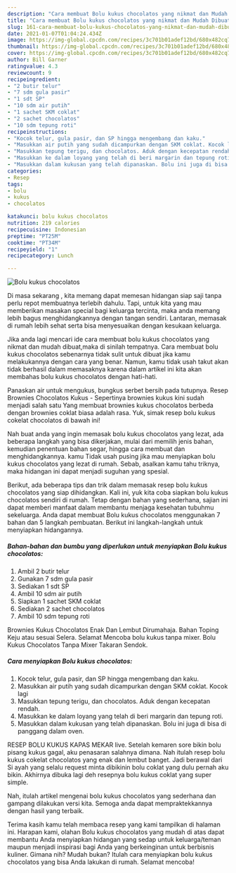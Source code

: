 ```yaml
---
description: "Cara membuat Bolu kukus chocolatos yang nikmat dan Mudah Dibuat"
title: "Cara membuat Bolu kukus chocolatos yang nikmat dan Mudah Dibuat"
slug: 161-cara-membuat-bolu-kukus-chocolatos-yang-nikmat-dan-mudah-dibuat
date: 2021-01-07T01:04:24.434Z
image: https://img-global.cpcdn.com/recipes/3c701b01adef12bd/680x482cq70/bolu-kukus-chocolatos-foto-resep-utama.jpg
thumbnail: https://img-global.cpcdn.com/recipes/3c701b01adef12bd/680x482cq70/bolu-kukus-chocolatos-foto-resep-utama.jpg
cover: https://img-global.cpcdn.com/recipes/3c701b01adef12bd/680x482cq70/bolu-kukus-chocolatos-foto-resep-utama.jpg
author: Bill Garner
ratingvalue: 4.3
reviewcount: 9
recipeingredient:
- "2 butir telur"
- "7 sdm gula pasir"
- "1 sdt SP"
- "10 sdm air putih"
- "1 sachet SKM coklat"
- "2 sachet chocolatos"
- "10 sdm tepung roti"
recipeinstructions:
- "Kocok telur, gula pasir, dan SP hingga mengembang dan kaku."
- "Masukkan air putih yang sudah dicampurkan dengan SKM coklat. Kocok lagi"
- "Masukkan tepung terigu, dan chocolatos. Aduk dengan kecepatan rendah."
- "Masukkan ke dalam loyang yang telah di beri margarin dan tepung roti."
- "Masukkan dalam kukusan yang telah dipanaskan. Bolu ini juga di bisa di panggang dalam oven."
categories:
- Resep
tags:
- bolu
- kukus
- chocolatos

katakunci: bolu kukus chocolatos 
nutrition: 219 calories
recipecuisine: Indonesian
preptime: "PT25M"
cooktime: "PT34M"
recipeyield: "1"
recipecategory: Lunch

---
```



![Bolu kukus chocolatos](https://img-global.cpcdn.com/recipes/3c701b01adef12bd/680x482cq70/bolu-kukus-chocolatos-foto-resep-utama.jpg)

Di masa  sekarang , kita memang dapat memesan hidangan siap saji tanpa perlu repot membuatnya terlebih dahulu. Tapi, untuk kita yang mau memberikan masakan special bagi keluarga tercinta, maka anda memang lebih bagus menghidangkannya dengan tangan sendiri. Lantaran, memasak di rumah lebih sehat serta bisa menyesuaikan dengan kesukaan keluarga.

Jika anda lagi mencari ide cara membuat bolu kukus chocolatos yang nikmat dan mudah dibuat,maka di sinilah tempatnya. Cara membuat bolu kukus chocolatos  sebenarnya tidak sulit untuk dibuat jika kamu melakukannya dengan cara yang benar. Namun, kamu tidak usah takut akan tidak berhasil dalam memasaknya 
karena dalam artikel ini kita akan membahas bolu kukus chocolatos dengan hati-hati.  

Panaskan air untuk mengukus, bungkus serbet bersih pada tutupnya. Resep Brownies Chocolatos Kukus - Sepertinya brownies kukus kini sudah menjadi salah satu Yang membuat brownies kukus chocolatos berbeda dengan brownies coklat biasa adalah rasa. Yuk, simak resep bolu kukus cokelat chocolatos di bawah ini!

Nah buat anda yang ingin memasak bolu kukus chocolatos yang lezat, ada beberapa langkah yang bisa dikerjakan, mulai dari memilih jenis bahan, kemudian penentuan bahan segar, hingga cara membuat dan menghidangkannya. kamu Tidak usah pusing jika mau menyiapkan bolu kukus chocolatos yang lezat di rumah. Sebab, asalkan kamu  tahu triknya, maka hidangan ini dapat menjadi suguhan yang spesial.

Berikut, ada beberapa tips dan trik dalam memasak resep bolu kukus chocolatos yang siap dihidangkan. Kali ini, yuk kita coba siapkan bolu kukus chocolatos sendiri di rumah. Tetap dengan bahan yang sederhana, sajian ini dapat memberi manfaat dalam membantu menjaga kesehatan tubuhmu sekeluarga. Anda dapat membuat Bolu kukus chocolatos menggunakan 7 bahan dan 5 langkah pembuatan. Berikut ini langkah-langkah untuk menyiapkan hidangannya.

<!--inarticleads1-->

##### Bahan-bahan dan bumbu yang diperlukan untuk menyiapkan Bolu kukus chocolatos:

1. Ambil 2 butir telur
1. Gunakan 7 sdm gula pasir
1. Sediakan 1 sdt SP
1. Ambil 10 sdm air putih
1. Siapkan 1 sachet SKM coklat
1. Sediakan 2 sachet chocolatos
1. Ambil 10 sdm tepung roti


Brownies Kukus Chocolatos Enak Dan Lembut Dirumahaja. Bahan Toping Keju atau sesuai Selera. Selamat Mencoba bolu kukus tanpa mixer. Bolu Kukus Chocolatos Tanpa Mixer Takaran Sendok. 

<!--inarticleads2-->

##### Cara menyiapkan Bolu kukus chocolatos:

1. Kocok telur, gula pasir, dan SP hingga mengembang dan kaku.
1. Masukkan air putih yang sudah dicampurkan dengan SKM coklat. Kocok lagi
1. Masukkan tepung terigu, dan chocolatos. Aduk dengan kecepatan rendah.
1. Masukkan ke dalam loyang yang telah di beri margarin dan tepung roti.
1. Masukkan dalam kukusan yang telah dipanaskan. Bolu ini juga di bisa di panggang dalam oven.


RESEP BOLU KUKUS KAPAS MEKAR live. Setelah kemaren sore bikin bolu pisang kukus gagal, aku penasaran salahnya dimana. Nah itulah resep bolu kukus cokelat chocolatos yang enak dan lembut banget. Jadi berawal dari Si ayah yang selalu request minta dibikinin bolu coklat yang dulu pernah aku bikin. Akhirnya dibuka lagi deh resepnya bolu kukus coklat yang super simple. 

Nah, itulah artikel mengenai  bolu kukus chocolatos  yang sederhana dan gampang dilakukan versi kita. Semoga anda dapat mempraktekkannya dengan hasil yang terbaik. 

Terima kasih kamu telah membaca resep yang kami tampilkan di halaman ini. Harapan kami, olahan  Bolu kukus chocolatos yang mudah di atas dapat membantu Anda menyiapkan hidangan yang sedap untuk keluarga/teman maupun menjadi inspirasi bagi Anda yang berkeinginan untuk berbisnis kuliner. Gimana nih? Mudah bukan? Itulah cara menyiapkan bolu kukus chocolatos yang bisa Anda lakukan di rumah. Selamat mencoba!

